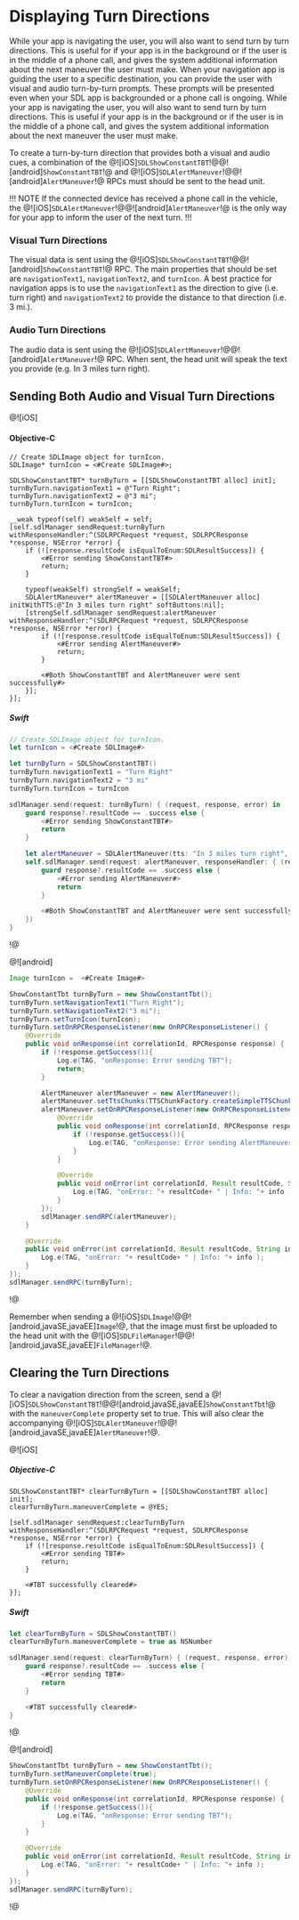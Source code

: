 # Displaying Turn Directions
While your app is navigating the user, you will also want to send turn by turn directions. This is useful for if your app is in the background or if the user is in the middle of a phone call, and gives the system additional information about the next maneuver the user must make.
When your navigation app is guiding the user to a specific destination, you can provide the user with visual and audio turn-by-turn prompts. These prompts will be presented even when your SDL app is backgrounded or a phone call is ongoing.
While your app is navigating the user, you will also want to send turn by turn directions. This is useful if your app is in the background or if the user is in the middle of a phone call, and gives the system additional information about the next maneuver the user must make.

To create a turn-by-turn direction that provides both a visual and audio cues, a combination of the @![iOS]`SDLShowConstantTBT`!@@![android]`ShowConstantTBT`!@ and @![iOS]`SDLAlertManeuver`!@@![android]`AlertManeuver`!@ RPCs must should be sent to the head unit.

!!! NOTE
If the connected device has received a phone call in the vehicle, the @![iOS]`SDLAlertManeuver`!@@![android]`AlertManeuver`!@ is the only way for your app to inform the user of the next turn.
!!!

### Visual Turn Directions 
The visual data is sent using the @![iOS]`SDLShowConstantTBT`!@@![android]`ShowConstantTBT`!@ RPC. The main properties that should be set are `navigationText1`, `navigationText2`, and `turnIcon`. A best practice for navigation apps is to use the `navigationText1` as the direction to give (i.e. turn right) and `navigationText2` to provide the distance to that direction (i.e. 3 mi.). 
 
### Audio Turn Directions
The audio data is sent using the @![iOS]`SDLAlertManeuver`!@@![android]`AlertManeuver`!@ RPC. When sent, the head unit will speak the text you provide (e.g. In 3 miles turn right).

## Sending Both Audio and Visual Turn Directions
@![iOS]
#### Objective-C
```objc
// Create SDLImage object for turnIcon.
SDLImage* turnIcon = <#Create SDLImage#>;

SDLShowConstantTBT* turnByTurn = [[SDLShowConstantTBT alloc] init];
turnByTurn.navigationText1 = @"Turn Right";
turnByTurn.navigationText2 = @"3 mi";
turnByTurn.turnIcon = turnIcon;

__weak typeof(self) weakSelf = self;
[self.sdlManager sendRequest:turnByTurn withResponseHandler:^(SDLRPCRequest *request, SDLRPCResponse *response, NSError *error) {
    if (![response.resultCode isEqualToEnum:SDLResultSuccess]) {
        <#Error sending ShowConstantTBT#>
        return;
    }

    typeof(weakSelf) strongSelf = weakSelf;
    SDLAlertManeuver* alertManeuver = [[SDLAlertManeuver alloc] initWithTTS:@"In 3 miles turn right" softButtons:nil];
    [strongSelf.sdlManager sendRequest:alertManeuver withResponseHandler:^(SDLRPCRequest *request, SDLRPCResponse *response, NSError *error) {
        if (![response.resultCode isEqualToEnum:SDLResultSuccess]) {
            <#Error sending AlertManeuver#>
            return;
        }

        <#Both ShowConstantTBT and AlertManeuver were sent successfully#>
    }];
}];
```

##### Swift
```swift
// Create SDLImage object for turnIcon.
let turnIcon = <#Create SDLImage#>

let turnByTurn = SDLShowConstantTBT()
turnByTurn.navigationText1 = "Turn Right"
turnByTurn.navigationText2 = "3 mi"
turnByTurn.turnIcon = turnIcon

sdlManager.send(request: turnByTurn) { (request, response, error) in
    guard response?.resultCode == .success else {
        <#Error sending ShowConstantTBT#>
        return
    }

    let alertManeuver = SDLAlertManeuver(tts: "In 3 miles turn right", softButtons: nil)
    self.sdlManager.send(request: alertManeuver, responseHandler: { (request, response, error) in
        guard response?.resultCode == .success else { 
            <#Error sending AlertManeuver#>
            return 
        }

        <#Both ShowConstantTBT and AlertManeuver were sent successfully#>
    })
}
```
!@

@![android]
```java
Image turnIcon =  <#Create Image#>

ShowConstantTbt turnByTurn = new ShowConstantTbt();
turnByTurn.setNavigationText1("Turn Right");
turnByTurn.setNavigationText2("3 mi");
turnByTurn.setTurnIcon(turnIcon);
turnByTurn.setOnRPCResponseListener(new OnRPCResponseListener() {
    @Override
    public void onResponse(int correlationId, RPCResponse response) {
        if (!response.getSuccess()){
            Log.e(TAG, "onResponse: Error sending TBT");
            return;
        }

        AlertManeuver alertManeuver = new AlertManeuver();
        alertManeuver.setTtsChunks(TTSChunkFactory.createSimpleTTSChunks("In 3 miles turn right"));
        alertManeuver.setOnRPCResponseListener(new OnRPCResponseListener() {
            @Override
            public void onResponse(int correlationId, RPCResponse response) {
                if (!response.getSuccess()){
                    Log.e(TAG, "onResponse: Error sending AlertManeuver");
                }
            }

            @Override
            public void onError(int correlationId, Result resultCode, String info){
                Log.e(TAG, "onError: "+ resultCode+ " | Info: "+ info );
            }
        });
        sdlManager.sendRPC(alertManeuver);
    }

    @Override
    public void onError(int correlationId, Result resultCode, String info){
        Log.e(TAG, "onError: "+ resultCode+ " | Info: "+ info );
    }
});
sdlManager.sendRPC(turnByTurn);
```
!@

Remember when sending a @![iOS]`SDLImage`!@@![android,javaSE,javaEE]`Image`!@, that the image must first be uploaded to the head unit with the @![iOS]`SDLFileManager`!@@![android,javaSE,javaEE]`FileManager`!@.

## Clearing the Turn Directions
To clear a navigation direction from the screen, send a @![iOS]`SDLShowConstantTBT`!@@![android,javaSE,javaEE]`ShowConstantTbt`!@ with the `maneuverComplete` property set to true. This will also clear the accompanying @![iOS]`SDLAlertManeuver`!@@![android,javaSE,javaEE]`AlertManeuver`!@.

@![iOS]
##### Objective-C
```objc
SDLShowConstantTBT* clearTurnByTurn = [[SDLShowConstantTBT alloc] init];
clearTurnByTurn.maneuverComplete = @YES;

[self.sdlManager sendRequest:clearTurnByTurn withResponseHandler:^(SDLRPCRequest *request, SDLRPCResponse *response, NSError *error) {
    if (![response.resultCode isEqualToEnum:SDLResultSuccess]) {
        <#Error sending TBT#>
        return;
    }

    <#TBT successfully cleared#>
}];
```

##### Swift
```swift
let clearTurnByTurn = SDLShowConstantTBT()
clearTurnByTurn.maneuverComplete = true as NSNumber

sdlManager.send(request: clearTurnByTurn) { (request, response, error) in
    guard response?.resultCode == .success else {
        <#Error sending TBT#>
        return
    }

    <#TBT successfully cleared#>
}
```
!@

@![android]
```java
ShowConstantTbt turnByTurn = new ShowConstantTbt();
turnByTurn.setManeuverComplete(true);
turnByTurn.setOnRPCResponseListener(new OnRPCResponseListener() {
    @Override
    public void onResponse(int correlationId, RPCResponse response) {
        if (!response.getSuccess()){
            Log.e(TAG, "onResponse: Error sending TBT");
        }
    }

    @Override
    public void onError(int correlationId, Result resultCode, String info){
        Log.e(TAG, "onError: "+ resultCode+ " | Info: "+ info );
    }
});
sdlManager.sendRPC(turnByTurn);
```
!@
